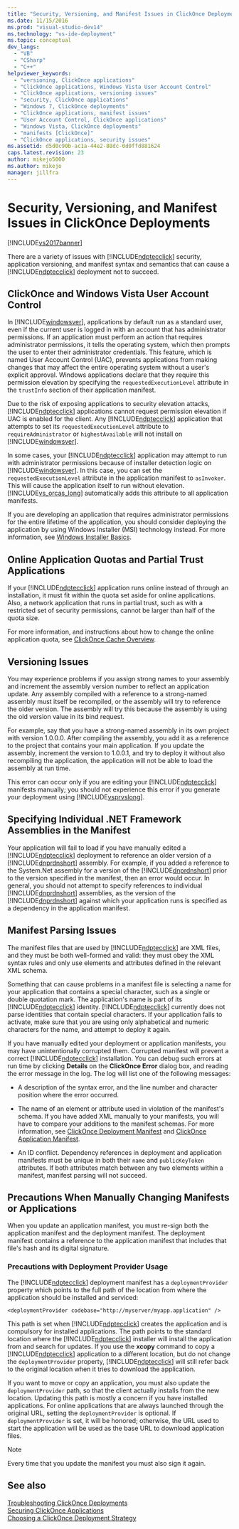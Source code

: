 ```yaml
---
title: "Security, Versioning, and Manifest Issues in ClickOnce Deployments | Microsoft Docs"
ms.date: 11/15/2016
ms.prod: "visual-studio-dev14"
ms.technology: "vs-ide-deployment"
ms.topic: conceptual
dev_langs: 
  - "VB"
  - "CSharp"
  - "C++"
helpviewer_keywords: 
  - "versioning, ClickOnce applications"
  - "ClickOnce applications, Windows Vista User Account Control"
  - "ClickOnce applications, versioning issues"
  - "security, ClickOnce applications"
  - "Windows 7, ClickOnce deployments"
  - "ClickOnce applications, manifest issues"
  - "User Account Control, ClickOnce applications"
  - "Windows Vista, ClickOnce deployments"
  - "manifests [ClickOnce]"
  - "ClickOnce applications, security issues"
ms.assetid: d5d0c90b-ac1a-44e2-88dc-0d0ffd881624
caps.latest.revision: 23
author: mikejo5000
ms.author: mikejo
manager: jillfra
---
```

# Security, Versioning, and Manifest Issues in ClickOnce Deployments
[!INCLUDE[vs2017banner](../includes/vs2017banner.md)]

There are a variety of issues with [!INCLUDE[ndptecclick](../includes/ndptecclick-md.md)] security, application versioning, and manifest syntax and semantics that can cause a [!INCLUDE[ndptecclick](../includes/ndptecclick-md.md)] deployment not to succeed.  
  
## ClickOnce and Windows Vista User Account Control  
 In [!INCLUDE[windowsver](../includes/windowsver-md.md)], applications by default run as a standard user, even if the current user is logged in with an account that has administrator permissions. If an application must perform an action that requires administrator permissions, it tells the operating system, which then prompts the user to enter their administrator credentials. This feature, which is named User Account Control (UAC), prevents applications from making changes that may affect the entire operating system without a user's explicit approval. Windows applications declare that they require this permission elevation by specifying the `requestedExecutionLevel` attribute in the `trustInfo` section of their application manifest.  
  
 Due to the risk of exposing applications to security elevation attacks, [!INCLUDE[ndptecclick](../includes/ndptecclick-md.md)] applications cannot request permission elevation if UAC is enabled for the client. Any [!INCLUDE[ndptecclick](../includes/ndptecclick-md.md)] application that attempts to set its `requestedExecutionLevel` attribute to `requireAdministrator` or `highestAvailable` will not install on [!INCLUDE[windowsver](../includes/windowsver-md.md)].  
  
 In some cases, your [!INCLUDE[ndptecclick](../includes/ndptecclick-md.md)] application may attempt to run with administrator permissions because of installer detection logic on [!INCLUDE[windowsver](../includes/windowsver-md.md)]. In this case, you can set the `requestedExecutionLevel` attribute in the application manifest to `asInvoker`. This will cause the application itself to run without elevation. [!INCLUDE[vs_orcas_long](../includes/vs-orcas-long-md.md)] automatically adds this attribute to all application manifests.  
  
 If you are developing an application that requires administrator permissions for the entire lifetime of the application, you should consider deploying the application by using Windows Installer (MSI) technology instead. For more information, see [Windows Installer Basics](../extensibility/internals/windows-installer-basics.md).  
  
## Online Application Quotas and Partial Trust Applications  
 If your [!INCLUDE[ndptecclick](../includes/ndptecclick-md.md)] application runs online instead of through an installation, it must fit within the quota set aside for online applications. Also, a network application that runs in partial trust, such as with a restricted set of security permissions, cannot be larger than half of the quota size.  
  
 For more information, and instructions about how to change the online application quota, see [ClickOnce Cache Overview](../deployment/clickonce-cache-overview.md).  
  
## Versioning Issues  
 You may experience problems if you assign strong names to your assembly and increment the assembly version number to reflect an application update. Any assembly compiled with a reference to a strong-named assembly must itself be recompiled, or the assembly will try to reference the older version. The assembly will try this because the assembly is using the old version value in its bind request.  
  
 For example, say that you have a strong-named assembly in its own project with version 1.0.0.0. After compiling the assembly, you add it as a reference to the project that contains your main application. If you update the assembly, increment the version to 1.0.0.1, and try to deploy it without also recompiling the application, the application will not be able to load the assembly at run time.  
  
 This error can occur only if you are editing your [!INCLUDE[ndptecclick](../includes/ndptecclick-md.md)] manifests manually; you should not experience this error if you generate your deployment using [!INCLUDE[vsprvslong](../includes/vsprvslong-md.md)].  
  
## Specifying Individual .NET Framework Assemblies in the Manifest  
 Your application will fail to load if you have manually edited a [!INCLUDE[ndptecclick](../includes/ndptecclick-md.md)] deployment to reference an older version of a [!INCLUDE[dnprdnshort](../includes/dnprdnshort-md.md)] assembly. For example, if you added a reference to the System.Net assembly for a version of the [!INCLUDE[dnprdnshort](../includes/dnprdnshort-md.md)] prior to the version specified in the manifest, then an error would occur. In general, you should not attempt to specify references to individual [!INCLUDE[dnprdnshort](../includes/dnprdnshort-md.md)] assemblies, as the version of the [!INCLUDE[dnprdnshort](../includes/dnprdnshort-md.md)] against which your application runs is specified as a dependency in the application manifest.  
  
## Manifest Parsing Issues  
 The manifest files that are used by [!INCLUDE[ndptecclick](../includes/ndptecclick-md.md)] are XML files, and they must be both well-formed and valid: they must obey the XML syntax rules and only use elements and attributes defined in the relevant XML schema.  
  
 Something that can cause problems in a manifest file is selecting a name for your application that contains a special character, such as a single or double quotation mark. The application's name is part of its [!INCLUDE[ndptecclick](../includes/ndptecclick-md.md)] identity. [!INCLUDE[ndptecclick](../includes/ndptecclick-md.md)] currently does not parse identities that contain special characters. If your application fails to activate, make sure that you are using only alphabetical and numeric characters for the name, and attempt to deploy it again.  
  
 If you have manually edited your deployment or application manifests, you may have unintentionally corrupted them. Corrupted manifest will prevent a correct [!INCLUDE[ndptecclick](../includes/ndptecclick-md.md)] installation. You can debug such errors at run time by clicking **Details** on the **ClickOnce Error** dialog box, and reading the error message in the log. The log will list one of the following messages:  
  
- A description of the syntax error, and the line number and character position where the error occurred.  
  
- The name of an element or attribute used in violation of the manifest's schema. If you have added XML manually to your manifests, you will have to compare your additions to the manifest schemas. For more information, see [ClickOnce Deployment Manifest](../deployment/clickonce-deployment-manifest.md) and [ClickOnce Application Manifest](../deployment/clickonce-application-manifest.md).  
  
- An ID conflict. Dependency references in deployment and application manifests must be unique in both their `name` and `publicKeyToken` attributes. If both attributes match between any two elements within a manifest, manifest parsing will not succeed.  
  
## Precautions When Manually Changing Manifests or Applications  
 When you update an application manifest, you must re-sign both the application manifest and the deployment manifest. The deployment manifest contains a reference to the application manifest that includes that file's hash and its digital signature.  
  
### Precautions with Deployment Provider Usage  
 The [!INCLUDE[ndptecclick](../includes/ndptecclick-md.md)] deployment manifest has a `deploymentProvider` property which points to the full path of the location from where the application should be installed and serviced:  
  
```  
<deploymentProvider codebase="http://myserver/myapp.application" />  
```  
  
 This path is set when [!INCLUDE[ndptecclick](../includes/ndptecclick-md.md)] creates the application and is compulsory for installed applications. The path points to the standard location where the [!INCLUDE[ndptecclick](../includes/ndptecclick-md.md)] installer will install the application from and search for updates. If you use the **xcopy** command to copy a [!INCLUDE[ndptecclick](../includes/ndptecclick-md.md)] application to a different location, but do not change the `deploymentProvider` property, [!INCLUDE[ndptecclick](../includes/ndptecclick-md.md)] will still refer back to the original location when it tries to download the application.  
  
 If you want to move or copy an application, you must also update the `deploymentProvider` path, so that the client actually installs from the new location. Updating this path is mostly a concern if you have installed applications. For online applications that are always launched through the original URL, setting the `deploymentProvider` is optional. If `deploymentProvider` is set, it will be honored; otherwise, the URL used to start the application will be used as the base URL to download application files.  
  
> [!NOTE]
> Every time that you update the manifest you must also sign it again.  
  
## See also  
 [Troubleshooting ClickOnce Deployments](../deployment/troubleshooting-clickonce-deployments.md)   
 [Securing ClickOnce Applications](../deployment/securing-clickonce-applications.md)   
 [Choosing a ClickOnce Deployment Strategy](../deployment/choosing-a-clickonce-deployment-strategy.md)
